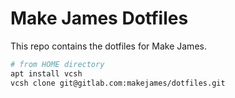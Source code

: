 # Make James Dotfiles

This repo contains the dotfiles for Make James.

```sh
# from HOME directory
apt install vcsh
vcsh clone git@gitlab.com:makejames/dotfiles.git
```
